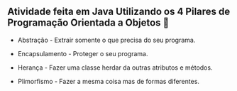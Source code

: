 ## Atividade feita em Java Utilizando os 4 Pilares de Programação Orientada a Objetos 🍵

- Abstração - Extrair somente o que precisa do seu programa.

- Encapsulamento - Proteger o seu programa.

- Herança - Fazer uma classe herdar da outras atributos e métodos.

- Plimorfismo - Fazer a mesma coisa mas de formas diferentes.
